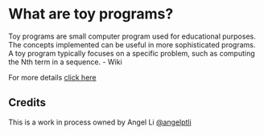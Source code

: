 # What are toy programs?

Toy programs are small computer program used for educational purposes. The
concepts implemented can be useful in more sophisticated programs. A toy
program typically focuses on a specific problem, such as computing the Nth
term in a sequence. - Wiki

For more details [click here](https://en.wikipedia.org/wiki/Toy_program)

## Credits
This is a work in process owned by Angel Li [@angelptli](https://github.com/angelptli)